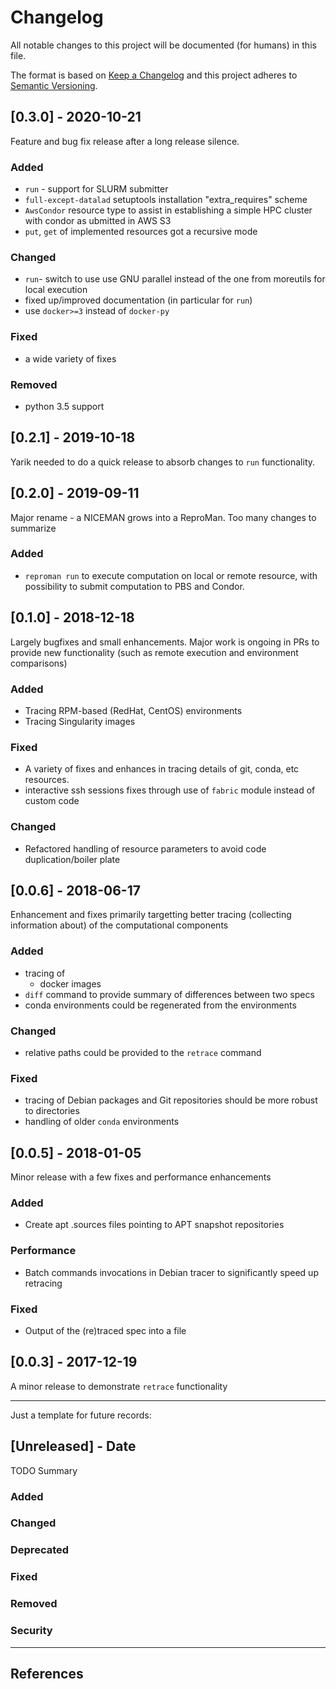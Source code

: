 # Changelog
All notable changes to this project will be documented (for humans) in this file.

The format is based on [Keep a Changelog](http://keepachangelog.com/en/1.0.0/)
and this project adheres to [Semantic Versioning](http://semver.org/spec/v2.0.0.html).

## [0.3.0] - 2020-10-21
Feature and bug fix release after a long release silence.
### Added
- `run` - support for SLURM submitter
- `full-except-datalad` setuptools installation "extra_requires" scheme
- `AwsCondor` resource type to assist in establishing a simple HPC cluster with
  condor as ubmitted in AWS S3
- `put`, `get` of implemented resources got a recursive mode
### Changed
- `run`- switch to use use GNU parallel instead of the one from moreutils
  for local execution
- fixed up/improved documentation (in particular for `run`)
- use `docker>=3` instead of `docker-py`
### Fixed
- a wide variety of fixes
### Removed
- python 3.5 support

## [0.2.1] - 2019-10-18
Yarik needed to do a quick release to absorb changes to `run`
functionality.

## [0.2.0] - 2019-09-11
Major rename - a NICEMAN grows into a ReproMan.  Too many changes to summarize
### Added
- `reproman run` to execute computation on local or remote resource, with
  possibility to submit computation to PBS and Condor.

## [0.1.0] - 2018-12-18
Largely bugfixes and small enhancements. Major work is ongoing in PRs
to provide new functionality (such as remote execution and environment
comparisons)
### Added
- Tracing RPM-based (RedHat, CentOS) environments
- Tracing Singularity images
### Fixed
- A variety of fixes and enhances in tracing details of git, conda,
  etc resources.
- interactive ssh sessions fixes through use of `fabric` module instead of
  custom code
### Changed
- Refactored handling of resource parameters to avoid code duplication/boiler
  plate

## [0.0.6] - 2018-06-17
Enhancement and fixes primarily targetting better tracing (collecting
information about) of the computational components
### Added
- tracing of
  - docker images
- `diff` command to provide summary of differences between two specs
- conda environments could be regenerated from the environments
### Changed
- relative paths could be provided to the `retrace` command
### Fixed
- tracing of Debian packages and Git repositories should be more robust
  to directories
- handling of older `conda` environments

## [0.0.5] - 2018-01-05
Minor release with a few fixes and performance enhancements
### Added
- Create apt .sources files pointing to APT snapshot repositories
### Performance
- Batch commands invocations in Debian tracer to significantly speed up
  retracing
### Fixed
- Output of the (re)traced spec into a file

## [0.0.3] - 2017-12-19
A minor release to demonstrate `retrace` functionality

---

Just a template for future records:

## [Unreleased] - Date
TODO Summary
### Added
### Changed
### Deprecated
### Fixed
### Removed
### Security

---

## References
[datalad]: http://datalad.org
[reproman]: http://reproman.repronim.org
[repronim]: http://repronim.org
[simple_workflow]: https://github.com/ReproNim/simple_workflow
